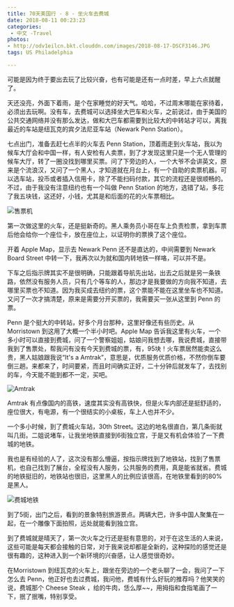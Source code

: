 ```yaml
---
title: 70天美国行 - 8 - 坐火车去费城
date: 2018-08-11 00:23:23
categories:
 - 中文 -Travel
photos:
- http://odv1eilcn.bkt.clouddn.com/images/2018-08-17-DSCF3146.JPG
tags: US Philadelphia

---
```


可能是因为终于要出去玩了比较兴奋，也有可能是还有一点时差，早上六点就醒了。

天还没亮，外面下着雨，是个在家睡觉的好天气。哈哈，不过周末哪能在家待着，必须出去玩啊。没有车，去费城可以选择坐大巴车和火车，之前说过，由于美国的公共交通网络并没有那么发达，做和大巴车都需要到比较大的中转站才可以，离我最近的车站是纽瓦克的宾夕法尼亚车站（Newark Penn Station）。

七点出门，准备去赶七点半的火车去 Penn Station，顶着雨走到火车站，我以为候车大厅会和中国一样，有人安检有人卖票，到了才发现这里只是一个无人管理的候车大厅，转了一圈没找到哪里买票。问了下旁边的人，一个大爷不会讲英文，原来是个流浪汉，又问了一个黑人，才知道就在月台上，有一个自助的卖票机器。可以选车站，投币或者插入信用卡，除了不能扫码付款，其它的流程还是很顺畅的。不过，由于我没有注意纽约也有一个叫做 Penn Station 的地方，选错了站，多花了我五块钱，这还好，小钱，尤其是和后面的花的火车票相比。

![售票机](http://odv1eilcn.bkt.clouddn.com/images/2018-08-17-WechatIMG1.jpeg)

第一次做这里的火车，还是挺新奇的。黑人乘务员小哥在车上负责检票，拿到车票后他会给你一个座位卡，放在座位上，以证明你的票换了这个座位。

开着 Apple Map，显示去 Newark Penn 还不是直达的，中间需要到 Newark Board Street 中转一下，我再次以为就和国内转地铁一样咯，可以并不是。

下车之后指示牌其实不是很明确，只能跟着导航先出站，出去之后就是另一条铁路，依然没有服务人员，只有几个等车的人，那边才是我要做的方向我不知道，去哪里买票也不知道。因为我买成去纽约的票，这个票能不能在这里坐车也不知道。又问了一次才搞清楚，原来是需要分开买票的，我需要买一张从这里到 Penn 的票。

Penn 是个挺大的中转站，好多个月台那种，这里好像还有些历史。从 Morristown 到这用了大概一个半小时吧。Apple Map 告诉我这里有火车，一个多小时可以直接到费城，问了一个警察姐姐，姑娘问我想去哪，我说费城，直接带我到了售票处，帮我问有没有今天到费城的票，有，95块！火车票居然能卖这么贵，黑人姑娘跟我说“It's a Amtrak”，意思是，优质服务优质价格，不然你倒车要倒三趟。来都来了，时间要紧，而且时间确实正好，二十分钟后就发车了，去找别的车，今天能不能到都不一定，买吧。

![Amtrak](http://odv1eilcn.bkt.clouddn.com/images/2018-08-17-DSCF3167.JPG)

Amtrak 有点像国内的高铁，速度其实没有高铁快，但是火车内部还是挺舒适的，座位很大，有电源，有一个很结实的小桌板，车上人也并不少。

一个多小时候，到了费城火车站，30th Street。这边的地名很直白，第几条街就叫几街。二姐说堵车，让我坐地铁直接到6街独立宫，于是又有机会体验了一下费城的地铁。

我也是有经验的人了，这次没有那么懵逼，按指示牌找到了地铁站，找到了售票机，也自己找到了展台，全程没有人服务，公共服务的费用，真是能省就省。费城的地铁挺旧的，地铁站也很旧，这里黑人的比例应该很高，在地铁里看到的80%是黑人。

![费城地铁](http://odv1eilcn.bkt.clouddn.com/images/2018-08-17-%E2%80%9C31534474411_.pic%E2%80%9D%E7%9A%84%E5%89%AF%E6%9C%AC.jpg)

到了5街，出门之后，看到的景象特别旅游景点。两辆大巴，许多中国人聚集在一起，在一个雕像下面拍照，远处就能看到独立宫。

到了费城就是晴天了，第一次火车之行还是挺有意思的，对于在这生活的人来说，这些可能是每天都会接触的日常，对于我来说却都是全新的，这种探险的感觉还是很有趣的，这种进入到一个新环境的兴奋感，让人感觉很奇妙。

在Morristown 到纽瓦克的火车上，跟坐在旁边的一个老头聊了一会，我问了一下怎么去 Penn，他正好也去过费城，我问他，费城有什么好玩的推荐吗？他笑笑的说，费城那个 Cheese Steak ，给的牛肉，恁么厚~~，用拇指和食指笔画了一下，抿了抿嘴，特别享受。